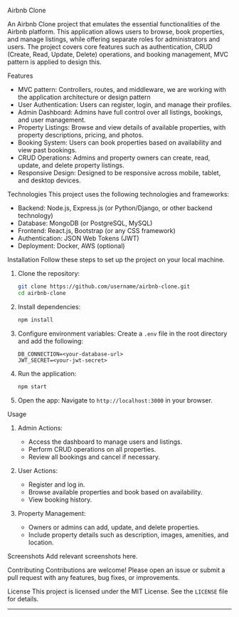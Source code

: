 Airbnb Clone

An Airbnb Clone project that emulates the essential functionalities of the Airbnb platform. This application allows users to browse, book properties, and manage listings, while offering separate roles for administrators and users. The project covers core features such as authentication, CRUD (Create, Read, Update, Delete) operations, and booking management, MVC pattern is applied to design this.

 Features
- MVC pattern: Controllers, routes, and middleware, we are working with the application architecture or design pattern
- User Authentication: Users can register, login, and manage their profiles.
- Admin Dashboard: Admins have full control over all listings, bookings, and user management.
- Property Listings: Browse and view details of available properties, with property descriptions, pricing, and photos.
- Booking System: Users can book properties based on availability and view past bookings.
- CRUD Operations: Admins and property owners can create, read, update, and delete property listings.
- Responsive Design: Designed to be responsive across mobile, tablet, and desktop devices.

 Technologies
This project uses the following technologies and frameworks:
- Backend: Node.js, Express.js (or Python/Django, or other backend technology)
- Database: MongoDB (or PostgreSQL, MySQL)
- Frontend: React.js, Bootstrap (or any CSS framework)
- Authentication: JSON Web Tokens (JWT)
- Deployment: Docker, AWS (optional)

 Installation
Follow these steps to set up the project on your local machine.

1. Clone the repository:
   ```bash
   git clone https://github.com/username/airbnb-clone.git
   cd airbnb-clone
   ```

2. Install dependencies:
   ```bash
   npm install
   ```

3. Configure environment variables:
   Create a `.env` file in the root directory and add the following:
   ```plaintext
   DB_CONNECTION=<your-database-url>
   JWT_SECRET=<your-jwt-secret>
   ```

4. Run the application:
   ```bash
   npm start
   ```

5. Open the app:
   Navigate to `http://localhost:3000` in your browser.

 Usage
1. Admin Actions:
   - Access the dashboard to manage users and listings.
   - Perform CRUD operations on all properties.
   - Review all bookings and cancel if necessary.

2. User Actions:
   - Register and log in.
   - Browse available properties and book based on availability.
   - View booking history.

3. Property Management:
   - Owners or admins can add, update, and delete properties.
   - Include property details such as description, images, amenities, and location.

 Screenshots
Add relevant screenshots here.

 Contributing
Contributions are welcome! Please open an issue or submit a pull request with any features, bug fixes, or improvements.

 License
This project is licensed under the MIT License. See the `LICENSE` file for details.

---

